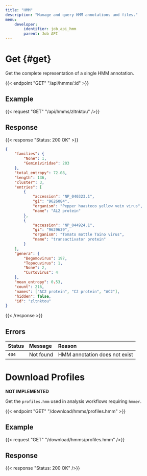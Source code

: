 ```yaml
---
title: "HMM"
description: "Manage and query HMM annotations and files."
menu:
    developer:
        identifier: job_api_hmm
        parent: Job API
---
```


# Get {#get}

Get the complete representation of a single HMM annotation.

{{< endpoint "GET" "/api/hmms/:id" >}}

## Example

{{< request "GET" "/api/hmms/zltnktou" />}}

## Response

{{< response "Status: 200 OK" >}}

```json
{
    "families": {
        "None": 1,
        "Geminiviridae": 203
    },
    "total_entropy": 72.08,
    "length": 136,
    "cluster": 3,
    "entries": [
        {
            "accession": "NP_040323.1",
            "gi": "9626084",
            "organism": "Pepper huasteco yellow vein virus",
            "name": "AL2 protein"
        },
        {
            "accession": "NP_044924.1",
            "gi": "9629639",
            "organism": "Tomato mottle Taino virus",
            "name": "transactivator protein"
        }
    ],
    "genera": {
        "Begomovirus": 197,
        "Topocuvirus": 1,
        "None": 2,
        "Curtovirus": 4
    },
    "mean_entropy": 0.53,
    "count": 216,
    "names": ["AC2 protein", "C2 protein", "AC2"],
    "hidden": false,
    "id": "zltnktou"
}
```

{{< /response >}}

## Errors

| Status | Message   | Reason                        |
| :----- | :-------- | :---------------------------- |
| `404`  | Not found | HMM annotation does not exist |


# Download Profiles

**NOT IMPLEMENTED**

Get the `profiles.hmm` used in analysis workflows requiring `hmmer`.

{{< endpoint "GET" "/download/hmms/profiles.hmm" >}}

## Example

{{< request "GET" "/download/hmms/profiles.hmm" />}}

## Response

{{< response "Status: 200 OK" />}}

